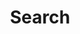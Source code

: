 ---
title: "Search"
layout: "search"
summary: "search"
placeholder: "Type your thoughts, find your answers..."
---